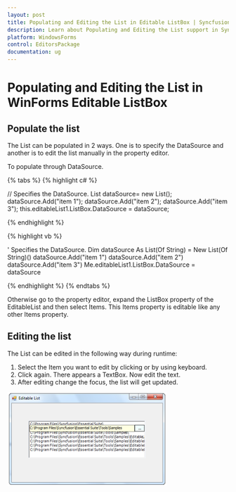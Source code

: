 ```yaml
---
layout: post
title: Populating and Editing the List in Editable ListBox | Syncfusion
description: Learn about Populating and Editing the List support in Syncfusion Windows Forms Editable ListBox (EditableList) control and more details.
platform: WindowsForms
control: EditorsPackage
documentation: ug
---
```


# Populating and Editing the List in WinForms Editable ListBox

## Populate the list

The List can be populated in 2 ways. One is to specify the DataSource and another is to edit the list manually in the property editor.

To populate through DataSource.

{% tabs %}
{% highlight c# %}

// Specifies the DataSource.
    List<string>  dataSource= new List<string>();
    dataSource.Add("item 1");
    dataSource.Add("item 2");
    dataSource.Add("item 3");
    this.editableList1.ListBox.DataSource = dataSource;

{% endhighlight %}

{% highlight vb %}

' Specifies the DataSource.
   Dim dataSource As List(Of String) = New List(Of String)()
    dataSource.Add("item 1")
    dataSource.Add("item 2")
    dataSource.Add("item 3")
    Me.editableList1.ListBox.DataSource = dataSource

{% endhighlight %}
{% endtabs %}

Otherwise go to the property editor, expand the ListBox property of the EditableList and then select Items. This Items property is editable like any other Items property.

## Editing the list

The List can be edited in the following way during runtime:

1. Select the Item you want to edit by clicking or by using keyboard.
2.  Click again. There appears a TextBox. Now edit the text.
3.  After editing change the focus, the list will get updated.

![populating the items in the list](Populating-and-Editing-the-List_images/Populating-and-Editing-the-List_img1.png)
